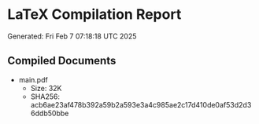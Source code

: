 # LaTeX Compilation Report
Generated: Fri Feb  7 07:18:18 UTC 2025
## Compiled Documents
- main.pdf
  - Size: 32K
  - SHA256: acb6ae23af478b392a59b2a593e3a4c985ae2c17d410de0af53d2d36ddb50bbe

